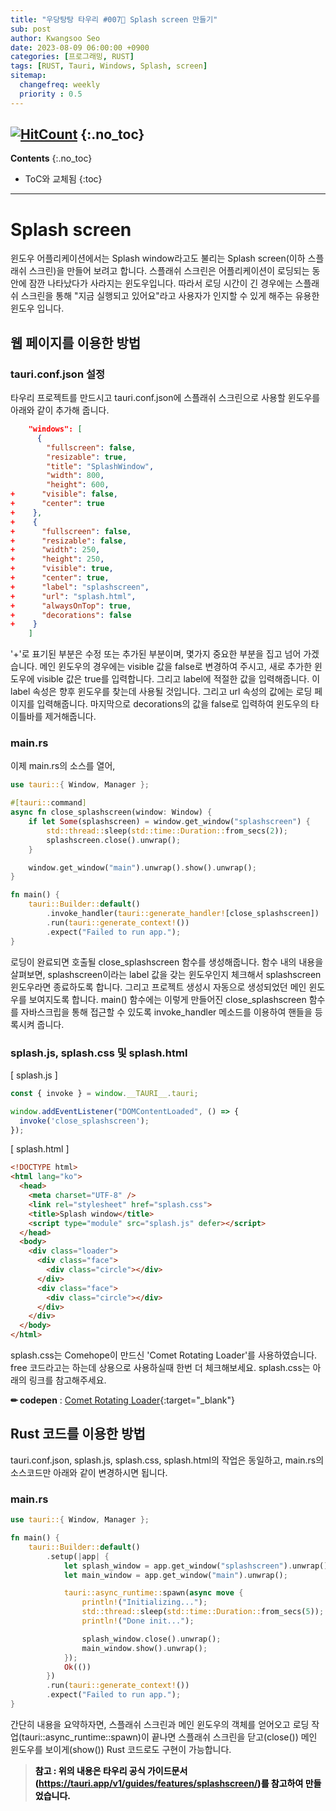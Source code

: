 ```yaml
---
title: "우당탕탕 타우리 #007💬 Splash screen 만들기"
sub: post
author: Kwangsoo Seo
date: 2023-08-09 06:00:00 +0900
categories: [프로그래밍, RUST]
tags: [RUST, Tauri, Windows, Splash, screen]
sitemap:
  changefreq: weekly
  priority : 0.5
---
```

[![HitCount](https://hits.dwyl.com/MonosLab/post34.svg?style=flat-square&show=unique)](http://hits.dwyl.com/MonosLab/post34)
{:.no_toc}
---
**Contents**
{:.no_toc}

* ToC와 교체됨
{:toc}  

---
# Splash screen   
윈도우 어플리케이션에서는 Splash window라고도 불리는 Splash screen(이하 스플래쉬 스크린)을 만들어 보려고 합니다. 스플래쉬 스크린은 어플리케이션이 로딩되는 동안에 잠깐 나타났다가 사라지는 윈도우입니다. 따라서 로딩 시간이 긴 경우에는 스플래쉬 스크린을 통해 "지금 실행되고 있어요"라고 사용자가 인지할 수 있게 해주는 유용한 윈도우 입니다.   

## 웹 페이지를 이용한 방법

### tauri.conf.json 설정   
타우리 프로젝트를 만드시고 tauri.conf.json에 스플래쉬 스크린으로 사용할 윈도우를 아래와 같이 추가해 줍니다.   
```json
    "windows": [
      {
        "fullscreen": false,
        "resizable": true,
        "title": "SplashWindow",
        "width": 800,
        "height": 600,
+      "visible": false,
+      "center": true
+    },
+    {
+      "fullscreen": false,
+      "resizable": false,
+      "width": 250,
+      "height": 250,
+      "visible": true,
+      "center": true,
+      "label": "splashscreen",
+      "url": "splash.html",
+      "alwaysOnTop": true,        
+      "decorations": false
+    }
    ]
```

'+'로 표기된 부분은 수정 또는 추가된 부분이며, 몇가지 중요한 부분을 집고 넘어 가겠습니다. 메인 윈도우의 경우에는 visible 값을 false로 변경하여 주시고, 새로 추가한 윈도우에 visible 값은 true를 입력합니다. 그리고 label에 적절한 값을 입력해줍니다. 이 label 속성은 향후 윈도우를 찾는데 사용될 것입니다. 그리고 url 속성의 값에는 로딩 페이지를 입력해줍니다. 마지막으로 decorations의 값을 false로 입력하여 윈도우의 타이틀바를 제거해줍니다.   

### main.rs

이제 main.rs의 소스를 열어,   
```rust
use tauri::{ Window, Manager };

#[tauri::command]
async fn close_splashscreen(window: Window) {
    if let Some(splashscreen) = window.get_window("splashscreen") {
        std::thread::sleep(std::time::Duration::from_secs(2));
        splashscreen.close().unwrap();
    }

    window.get_window("main").unwrap().show().unwrap();    
}

fn main() {
    tauri::Builder::default()
        .invoke_handler(tauri::generate_handler![close_splashscreen])
        .run(tauri::generate_context!())
        .expect("Failed to run app.");
}
```
로딩이 완료되면 호출될 close_splashscreen 함수를 생성해줍니다. 함수 내의 내용을 살펴보면, splashscreen이라는 label 값을 갖는 윈도우인지 체크해서 splashscreen 윈도우라면 종료하도록 합니다. 그리고 프로젝트 생성시 자동으로 생성되었던 메인 윈도우를 보여지도록 합니다. main() 함수에는 이렇게 만들어진 close_splashscreen 함수를 자바스크립을 통해 접근할 수 있도록 invoke_handler 메소드를 이용하여 핸들을 등록시켜 줍니다.   

### splash.js, splash.css 및 splash.html

[ splash.js ]   
```js
const { invoke } = window.__TAURI__.tauri;

window.addEventListener("DOMContentLoaded", () => {
  invoke('close_splashscreen');
});
```

[ splash.html ]   
```html
<!DOCTYPE html>
<html lang="ko">
  <head>
    <meta charset="UTF-8" />
    <link rel="stylesheet" href="splash.css">
    <title>Splash window</title>
    <script type="module" src="splash.js" defer></script>
  </head>
  <body>
    <div class="loader">
      <div class="face">
        <div class="circle"></div>
      </div>
      <div class="face">
        <div class="circle"></div>
      </div>
    </div>
  </body>
</html>
````
splash.css는 Comehope이 만드신 'Comet Rotating Loader'를 사용하였습니다. free 코드라고는 하는데 상용으로 사용하실때 한번 더 체크해보세요. splash.css는 아래의 링크를 참고해주세요.

**✏ codepen** : [Comet Rotating Loader](https://codepen.io/comehope/pen/YLRLaM){:target="_blank"}   

## Rust 코드를 이용한 방법

tauri.conf.json, splash.js, splash.css, splash.html의 작업은 동일하고, main.rs의 소스코드만 아래와 같이 변경하시면 됩니다.

### main.rs

```rust
use tauri::{ Window, Manager };

fn main() {
    tauri::Builder::default()
        .setup(|app| {
            let splash_window = app.get_window("splashscreen").unwrap();
            let main_window = app.get_window("main").unwrap();

            tauri::async_runtime::spawn(async move {
                println!("Initializing..."); 
                std::thread::sleep(std::time::Duration::from_secs(5));
                println!("Done init...");

                splash_window.close().unwrap();
                main_window.show().unwrap();
            });
            Ok(())
        })
        .run(tauri::generate_context!())
        .expect("Failed to run app.");
}
```

간단히 내용을 요약하자면, 스플래쉬 스크린과 메인 윈도우의 객체를 얻어오고 로딩 작업(tauri::async_runtime::spawn)이 끝나면 스플래쉬 스크린을 닫고(close()) 메인 윈도우를 보이게(show()) Rust 코드로도 구현이 가능합니다.

> **<span style="color:black">참고 : 위의 내용은 타우리 공식 가이드문서(https://tauri.app/v1/guides/features/splashscreen/)를 참고하여 만들었습니다.</span>**